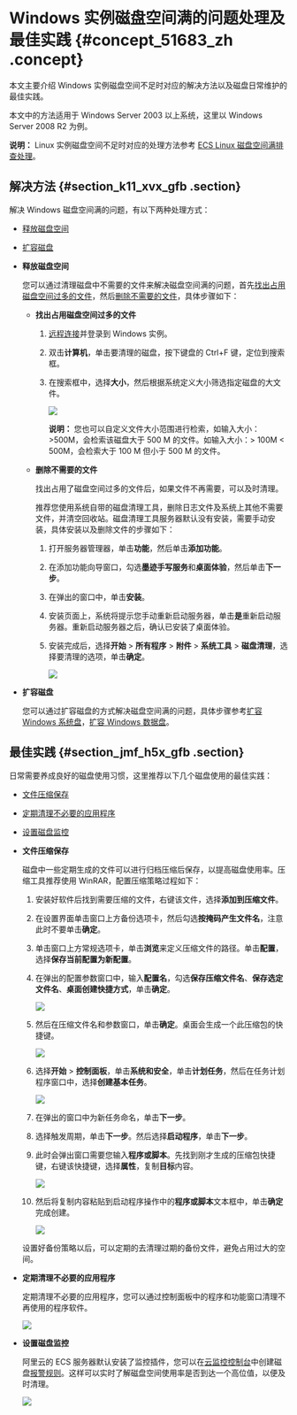 # Windows 实例磁盘空间满的问题处理及最佳实践 {#concept_51683_zh .concept}

本文主要介绍 Windows 实例磁盘空间不足时对应的解决方法以及磁盘日常维护的最佳实践。

本文中的方法适用于 Windows Server 2003 以上系统，这里以 Windows Server 2008 R2 为例。

**说明：** Linux 实例磁盘空间不足时对应的处理方法参考 [ECS Linux 磁盘空间满排查处理](https://help.aliyun.com/knowledge_detail/42531.html)。

## 解决方法 {#section_k11_xvx_gfb .section}

解决 Windows 磁盘空间满的问题，有以下两种处理方式：

-    [释放磁盘空间](#ul_gt2_bwx_gfb) 
-    [扩容磁盘](#image_r5t_xxx_gfb) 

-   **释放磁盘空间**

    您可以通过清理磁盘中不需要的文件来解决磁盘空间满的问题，首先[找出占用磁盘空间过多的文件](#ul_ysq_fwx_gfb)，然后[删除不需要的文件](#ol_ojf_pxx_gfb)，具体步骤如下：

    -   **找出占用磁盘空间过多的文件**

        1.   [远程连接](../../../../../cn.zh-CN/用户指南/连接实例/使用软件连接Windows实例.md#)并登录到 Windows 实例。
        2.  双击**计算机**，单击要清理的磁盘，按下键盘的 Ctrl+F 键，定位到搜索框。
        3.  在搜索框中，选择**大小**，然后根据系统定义大小筛选指定磁盘的大文件。

            ![](images/12916_zh-CN_source.png)

            **说明：** 您也可以自定义文件大小范围进行检索，如输入大小：\>500M，会检索该磁盘大于 500 M 的文件。如输入大小：\> 100M < 500M，会检索大于 100 M 但小于 500 M 的文件。

    -   **删除不需要的文件**

        找出占用了磁盘空间过多的文件后，如果文件不再需要，可以及时清理。

        推荐您使用系统自带的磁盘清理工具，删除日志文件及系统上其他不需要文件，并清空回收站。磁盘清理工具服务器默认没有安装，需要手动安装，具体安装以及删除文件的步骤如下：

        1.  打开服务器管理器，单击**功能**，然后单击**添加功能**。
        2.  在添加功能向导窗口，勾选**墨迹手写服务**和**桌面体验**，然后单击**下一步**。
        3.  在弹出的窗口中，单击**安装**。
        4.  安装页面上，系统将提示您手动重新启动服务器，单击**是**重新启动服务器。重新启动服务器之后，确认已安装了桌面体验。
        5.  安装完成后，选择**开始** \> **所有程序** \> **附件** \> **系统工具** \> **磁盘清理**，选择要清理的选项，单击**确定**。

            ![](images/12917_zh-CN_source.png)

-   **扩容磁盘**

    您可以通过扩容磁盘的方式解决磁盘空间满的问题，具体步骤参考[扩容 Windows 系统盘](../../../../../cn.zh-CN/用户指南/云盘/扩容云盘/扩容系统盘.md#)，[扩容 Windows 数据盘](../../../../../cn.zh-CN/用户指南/云盘/扩容云盘/扩容数据盘_Windows.md#)。


## 最佳实践 {#section_jmf_h5x_gfb .section}

日常需要养成良好的磁盘使用习惯，这里推荐以下几个磁盘使用的最佳实践：

-    [文件压缩保存](#ul_ayw_mzz_gfb) 
-    [定期清理不必要的应用程序](#image_b2j_spf_hfb) 
-    [设置磁盘监控](#image_o2w_cqf_hfb) 

-   **文件压缩保存**

    磁盘中一些定期生成的文件可以进行归档压缩后保存，以提高磁盘使用率。压缩工具推荐使用 WinRAR，配置压缩策略过程如下：

    1.  安装好软件后找到需要压缩的文件，右键该文件，选择**添加到压缩文件**。
    2.  在设置界面单击窗口上方备份选项卡，然后勾选**按掩码产生文件名**，注意此时不要单击**确定**。
    3.  单击窗口上方常规选项卡，单击**浏览**来定义压缩文件的路径。单击**配置**，选择**保存当前配置为新配置**。
    4.  在弹出的配置参数窗口中，输入**配置名**，勾选**保存压缩文件名**、**保存选定文件名**、**桌面创建快捷方式**，单击**确定**。

        ![](images/12918_zh-CN_source.png)

    5.  然后在压缩文件名和参数窗口，单击**确定**。桌面会生成一个此压缩包的快捷键。

        ![](images/12919_zh-CN_source.png)

    6.  选择**开始** \> **控制面板**，单击**系统和安全**，单击**计划任务**，然后在任务计划程序窗口中，选择**创建基本任务**。

        ![](images/12920_zh-CN_source.png)

    7.  在弹出的窗口中为新任务命名，单击**下一步**。
    8.  选择触发周期，单击**下一步**。然后选择**启动程序**，单击**下一步**。
    9.  此时会弹出窗口需要您输入**程序或脚本**。先找到刚才生成的压缩包快捷键，右键该快捷键，选择**属性**，复制**目标**内容。

        ![](images/12921_zh-CN_source.png)

    10. 然后将复制内容粘贴到启动程序操作中的**程序或脚本**文本框中，单击**确定**完成创建。

        ![](images/12922_zh-CN_source.png)

    设置好备份策略以后，可以定期的去清理过期的备份文件，避免占用过大的空间。

-   **定期清理不必要的应用程序**

    定期清理不必要的应用程序，您可以通过控制面板中的程序和功能窗口清理不再使用的程序软件。

    ![](images/12923_zh-CN_source.png)

-   **设置磁盘监控**

    阿里云的 ECS 服务器默认安装了监控插件，您可以在[云监控控制台](https://cms.console.aliyun.com/#/groups/)中创建磁盘[报警规则](../../../../../cn.zh-CN/用户指南/报警服务/管理报警规则.md#)。这样可以实时了解磁盘空间使用率是否到达一个高位值，以便及时清理。

    ![](images/12924_zh-CN_source.png)


